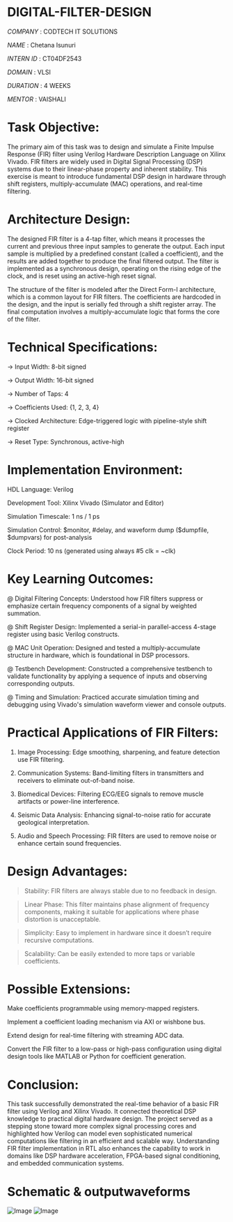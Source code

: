 # DIGITAL-FILTER-DESIGN

*COMPANY* : CODTECH IT SOLUTIONS

*NAME* : Chetana Isunuri

*INTERN ID* : CT04DF2543

*DOMAIN* : VLSI

*DURATION* : 4 WEEKS

*MENTOR* : VAISHALI

# Task Objective:
The primary aim of this task was to design and simulate a Finite Impulse Response (FIR) filter using Verilog Hardware Description Language on Xilinx Vivado. FIR filters are widely used in Digital Signal Processing (DSP) systems due to their linear-phase property and inherent stability. This exercise is meant to introduce fundamental DSP design in hardware through shift registers, multiply-accumulate (MAC) operations, and real-time filtering.

# Architecture Design:
The designed FIR filter is a 4-tap filter, which means it processes the current and previous three input samples to generate the output. Each input sample is multiplied by a predefined constant (called a coefficient), and the results are added together to produce the final filtered output. The filter is implemented as a synchronous design, operating on the rising edge of the clock, and is reset using an active-high reset signal.

The structure of the filter is modeled after the Direct Form-I architecture, which is a common layout for FIR filters. The coefficients are hardcoded in the design, and the input is serially fed through a shift register array. The final computation involves a multiply-accumulate logic that forms the core of the filter.

# Technical Specifications:
-> Input Width: 8-bit signed

-> Output Width: 16-bit signed

-> Number of Taps: 4

-> Coefficients Used: {1, 2, 3, 4}

-> Clocked Architecture: Edge-triggered logic with pipeline-style shift register

-> Reset Type: Synchronous, active-high

# Implementation Environment:
HDL Language: Verilog

Development Tool: Xilinx Vivado (Simulator and Editor)

Simulation Timescale: 1 ns / 1 ps

Simulation Control: $monitor, #delay, and waveform dump ($dumpfile, $dumpvars) for post-analysis

Clock Period: 10 ns (generated using always #5 clk = ~clk)

# Key Learning Outcomes:
@ Digital Filtering Concepts:
Understood how FIR filters suppress or emphasize certain frequency components of a signal by weighted summation.

@ Shift Register Design:
Implemented a serial-in parallel-access 4-stage register using basic Verilog constructs.

@ MAC Unit Operation:
Designed and tested a multiply-accumulate structure in hardware, which is foundational in DSP processors.

@ Testbench Development:
Constructed a comprehensive testbench to validate functionality by applying a sequence of inputs and observing corresponding outputs.

@ Timing and Simulation:
Practiced accurate simulation timing and debugging using Vivado's simulation waveform viewer and console outputs.

# Practical Applications of FIR Filters:

1. Image Processing: Edge smoothing, sharpening, and feature detection use FIR filtering.

2. Communication Systems: Band-limiting filters in transmitters and receivers to eliminate out-of-band noise.

3. Biomedical Devices: Filtering ECG/EEG signals to remove muscle artifacts or power-line interference.

4. Seismic Data Analysis: Enhancing signal-to-noise ratio for accurate geological interpretation.

5. Audio and Speech Processing: FIR filters are used to remove noise or enhance certain sound frequencies.

# Design Advantages:
> Stability: FIR filters are always stable due to no feedback in design.

> Linear Phase: This filter maintains phase alignment of frequency components, making it suitable for applications where phase distortion is unacceptable.

> Simplicity: Easy to implement in hardware since it doesn’t require recursive computations.

> Scalability: Can be easily extended to more taps or variable coefficients.

# Possible Extensions:
Make coefficients programmable using memory-mapped registers.

Implement a coefficient loading mechanism via AXI or wishbone bus.

Extend design for real-time filtering with streaming ADC data.

Convert the FIR filter to a low-pass or high-pass configuration using digital design tools like MATLAB or Python for coefficient generation.

# Conclusion:
This task successfully demonstrated the real-time behavior of a basic FIR filter using Verilog and Xilinx Vivado. It connected theoretical DSP knowledge to practical digital hardware design. The project served as a stepping stone toward more complex signal processing cores and highlighted how Verilog can model even sophisticated numerical computations like filtering in an efficient and scalable way. Understanding FIR filter implementation in RTL also enhances the capability to work in domains like DSP hardware acceleration, FPGA-based signal conditioning, and embedded communication systems.

# Schematic & outputwaveforms
![Image](https://github.com/user-attachments/assets/afd93c46-60ce-4fe1-9794-1c2e5c26e011)
![Image](https://github.com/user-attachments/assets/bdb702a3-c24c-4a8c-861f-e706019aaf40)
